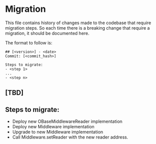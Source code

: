 # Migration

This file contains history of changes made to the codebase that require migration steps. So each time there is a breaking change that require a migration, it should be documented here.

The format to follow is:

```
## [<version>] - <date>
Commit: [<commit_hash>]

Steps to migrate:
- <step 1>
...
- <step n>
```

## [TBD]

## Steps to migrate:

- Deploy new OBaseMiddlewareReader implementation
- Deploy new Middleware implementation
- Upgrade to new Middleware implementation
- Call Middleware.setReader with the new reader address.
